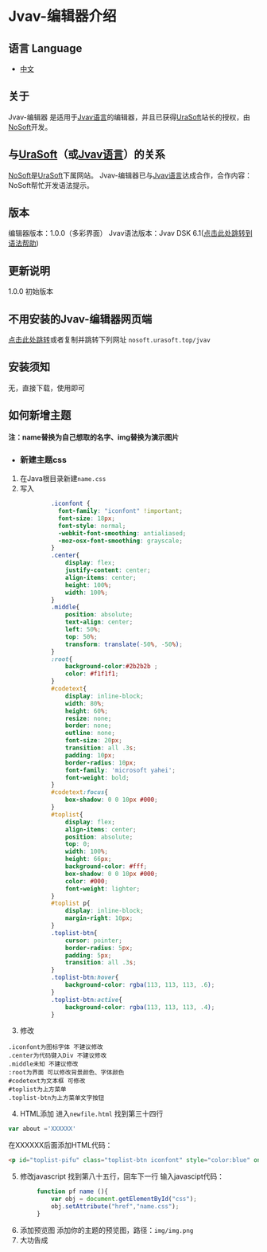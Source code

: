 # Jvav-编辑器介绍
## 语言 Language
- [中文](README.md)
## 关于
Jvav-编辑器 是适用于[Jvav语言](https://jvav.space/)的编辑器，并且已获得[UraSoft](https:urasoft.top)站长的授权，由[NoSoft](https:nosoft.urasoft.top)开发。
## 与[UraSoft](https:urasoft.top)（或[Jvav语言](https://jvav.space/)）的关系
[NoSoft](https:nosoft.urasoft.top)是[UraSoft](https:urasoft.top)下属网站。
Jvav-编辑器已与[Jvav语言](https://jvav.space/)达成合作，合作内容：NoSoft帮忙开发语法提示。
## 版本
编辑器版本：1.0.0（多彩界面）
Jvav语法版本：Jvav DSK 6.1([点击此处跳转到语法帮助](https://docs.jvav.space/))
## 更新说明
1.0.0 初始版本
## 不用安装的Jvav-编辑器网页端
[点击此处跳转](https:nosoft.urasoft.top/jvav)或者复制并跳转下列网址
`nosoft.urasoft.top/jvav`
## 安装须知
无，直接下载，使用即可
## 如何新增主题
#### 注：name替换为自己想取的名字、img替换为演示图片
- ### 新建主题css
1. 在Java根目录新建`name.css`
2. 写入
```css
			.iconfont {
			  font-family: "iconfont" !important;
			  font-size: 18px;
			  font-style: normal;
			  -webkit-font-smoothing: antialiased;
			  -moz-osx-font-smoothing: grayscale;
			}
			.center{
				display: flex;
				justify-content: center;
				align-items: center;
				height: 100%;
				width: 100%;
			}
			.middle{
				position: absolute;
				text-align: center;
				left: 50%;
				top: 50%;
				transform: translate(-50%, -50%);
			}
			:root{
				background-color:#2b2b2b ;
				color: #f1f1f1;
			}
			#codetext{
				display: inline-block;
				width: 80%;
				height: 60%;
				resize: none;
				border: none;
				outline: none;
				font-size: 20px;
				transition: all .3s;
				padding: 10px;
				border-radius: 10px;
				font-family: 'microsoft yahei';
				font-weight: bold;
			}
			#codetext:focus{
				box-shadow: 0 0 10px #000;
			}
			#toplist{
				display: flex;
				align-items: center;
				position: absolute;
				top: 0;
				width: 100%;
				height: 66px;
				background-color: #fff;
				box-shadow: 0 0 10px #000;
				color: #000;
				font-weight: lighter;
			}
			#toplist p{
				display: inline-block;
				margin-right: 10px;
			}
			.toplist-btn{
				cursor: pointer;
				border-radius: 5px;
				padding: 5px;
				transition: all .3s;
			}
			.toplist-btn:hover{
				background-color: rgba(113, 113, 113, .6);
			}
			.toplist-btn:active{
				background-color: rgba(113, 113, 113, .4);
			}
```
3. 修改
```
.iconfont为图标字体 不建议修改
.center为代码键入Div 不建议修改
.middle未知 不建议修改
:root为界面 可以修改背景颜色、字体颜色
#codetext为文本框 可修改
#toplist为上方菜单
.toplist-btn为上方菜单文字按钮
```
4. HTML添加
进入``newfile.html``
找到第三十四行
```javascript
var about ='XXXXXX'
```
在XXXXXX后面添加HTML代码：
```html
<p id="toplist-pifu" class="toplist-btn iconfont" style="color:blue" onclick="pf name ()"><img src="img.png" height="300px"/><br/>name</p>
```
5. 修改javascript
找到第八十五行，回车下一行
输入javascipt代码：
```javascript
        function pf name (){
            var obj = document.getElementById("css");
            obj.setAttribute("href","name.css");
		}
```
6. 添加预览图
添加你的主题的预览图，路径：`img/img.png`
7. 大功告成
